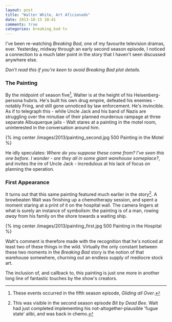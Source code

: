 ```yaml
---
layout: post
title: "Walter White, Art Aficionado"
date: 2013-10-15 10:41
comments: true
categories: breaking_bad tv
---
```

I've been re-watching *Breaking Bad*, one of my favourite television dramas, ever. Yesterday, midway through an early second season episode, I noticed a connection to a much later point in the story that I haven't seen discussed anywhere else.
<!--more-->
*Don't read this if you're keen to avoid Breaking Bad plot details.*

### The Painting
By the midpoint of season five[^1], Walter is at the height of his Heisenberg-persona hubris. He's built his own drug empire, defeated his enemies - notably Fring, and still gone unnoticed by law enforcement. He's invincible. As if to telegraph this - while Uncle Jack and his band of Nazis are struggling over the minutiae of their planned murderous rampage at three separate Albuquerque jails - Walt stares at a painting in the motel room, uninterested in the conversation around him.

{% img center /images/2013/painting_second.jpg 500 Painting in the Motel %}

He idly speculates: *Where do you suppose these come from? I've seen this one before. I wonder - are they all in some giant warehouse someplace?*, and invites the ire of Uncle Jack - incredulous at his lack of focus on planning the operation.


### First Appearance
It turns out that this same painting featured much earlier in the story[^2]. A browbeaten Walt was finishing up a chemotherapy session, and spent a moment staring at a print of it on the hospital wall. The camera lingers at what is surely an instance of symbolism: the painting is of a man, rowing *away* from his family on the shore towards a waiting ship.

{% img center /images/2013/painting_first.jpg 500 Painting in the Hospital %}

Walt's comment is therefore made with the recognition that he's noticed at least two of these things in the wild. Virtually the only constant between these two moments in the *Breaking Bad* story is the notion of that warehouse somewhere, churning out an endless supply of mediocre stock art.

The inclusion of, and callback to, this painting is just one more in another long line of fantastic touches by the show's creators.

[^1]: These events occurred in the fifth season episode, *Gliding all Over*.
[^2]: This was visible in the second season episode *Bit by Dead Bee*. Walt had just completed implementing his not-altogether-plausible 'fugue state' alibi, and was back in chemo.
